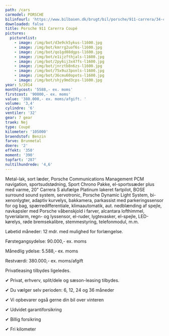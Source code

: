 ```yaml
---
path: /cars
carmodel: PORSCHE
bilinfourl: 'https://www.bilbasen.dk/brugt/bil/porsche/911-carrera/34-coup-pdk-2d/4156515'
downloaded: false
title: Porsche 911 Carerra Coupé
pictures:
  picturelist:
    - image: /img/bot/d3e9ck5ykus-l1600.jpg
    - image: /img/bot/kmrrg2uof6s-l1600.jpg
    - image: /img/bot/qo1gd08dgps-l1600.jpg
    - image: /img/bot/e1ijzfthjals-l1600.jpg
    - image: /img/bot/2py6ij3x47fs-l1600.jpg
    - image: /img/bot/jnrztb8n6zs-l1600.jpg
    - image: /img/bot/75x9uz3ponls-l1600.jpg
    - image: /img/bot/36cmu60opots-l1600.jpg
    - image: /img/bot/shjy9md3cps-l1600.jpg
year: 5/2014
monthlycost: '5588,- ex. moms'
firstcost: '90000,- ex. moms'
value: '380.000,- ex. moms/afgift. '
volume: '3,4'
cylindre: '6'
ventiler: '32'
gear: 7 gear
traek: Nej
type: Coupé
kilometer: '105000'
braendstof: Benzin
farve: Brunmetal
doere: '2'
effekt: '350'
moment: '390'
topfart: '287'
nultilhundrede: '4,6'
---
```

Metal-lak, sort læder, Porsche Communications Management PCM navigation, sportsudstødning, Sport Chrono Pakke, el-sportssæder plus med varme, 20" Carrera S alufælge Platinum lakeret fartpilot, BOSE surround sound system, servotronic, Porsche Dynamic Light System, bi-xenonlygter, adaptiv kurvelys, bakkamera, parkassist med parkeringssensor for og bag, spærredifferentiale, klimaautomatik, aut. nedblænding af spejle, navkapsler med Porsche våbenskjold i farver, alcantara lofthimmel, tyverialarm, regn- og lyssensor, el-ruder, lygtevasker, el-spejle, LED-kørelys, røde bremsekalibre, stemmestyring, telefonmodul, m.m.



Løbetid måneder: 12 mdr. med mulighed for forlængelse.



Førstegangsydelse: 90.000,- ex. moms 

Månedlig ydelse: 5.588,- ex. moms

Restværdi: 380.000,- ex. moms/afgift



Privatleasing tilbydes ligeledes.



✔ Privat, erhverv, split/dele og sæson-leasing tilbydes. 

✔ Du vælger selv perioden: 6, 12, 24 og 36 måneder

✔ Vi opbevarer også gerne din bil over vinteren 

✔ Udvidet garantiforsikring   

✔ Billig forsikring 

✔ Fri kilometer
